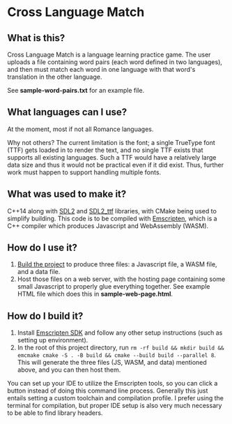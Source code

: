 # Cross Language Match

## What is this?

Cross Language Match is a language learning practice game. The user uploads a file containing word pairs (each word
defined in two languages), and then must match each word in one language with that word's translation in the other
language.

See **sample-word-pairs.txt** for an example file.

## What languages can I use?

At the moment, most if not all Romance languages.

Why not others? The current limitation is the font; a single TrueType font (TTF) gets loaded in to render the text, and
no single TTF exists that supports all existing languages. Such a TTF would have a relatively large data size and thus
it would not be practical even if it did exist. Thus, further work must happen to support handling multiple fonts.

## What was used to make it?

C++14 along with [SDL2](https://www.libsdl.org/) and [SDL2_ttf](https://www.libsdl.org/projects/SDL_ttf/) libraries,
with CMake being used to simplify building. This code is to be compiled with [Emscripten](https://emscripten.org/),
which is a C++ compiler which produces Javascript and WebAssembly (WASM).

## How do I use it?

1. [Build the project](#how-do-i-build-it) to produce three files: a Javascript file, a WASM file, and a data file.
1. Host those files on a web server, with the hosting page containing some small Javascript to properly glue everything
   together. See example HTML file which does this in **sample-web-page.html**.

## How do I build it?

1. Install [Emscripten SDK](https://emscripten.org/docs/getting_started/downloads.html) and follow any other setup
   instructions (such as setting up environment).
1. In the root of this project directory,
   run `rm -rf build && mkdir build && emcmake cmake -S . -B build && cmake --build build --parallel 8`. This will
   generate the three files (JS, WASM, and data) mentioned above, and you can then host them.

You can set up your IDE to utilize the Emscripten tools, so you can click a button instead of doing this command line
process. Generally this just entails setting a custom toolchain and compilation profile. I prefer using the terminal for
compilation, but proper IDE setup is also very much necessary to be able to find library headers.